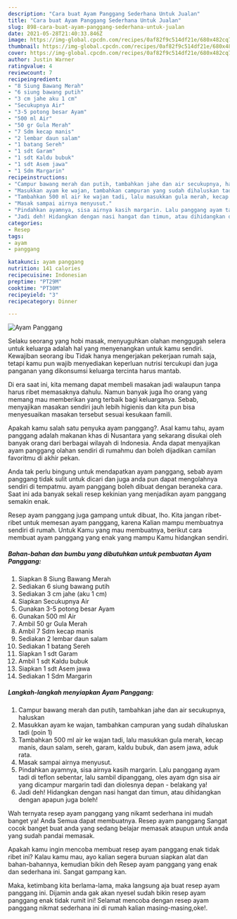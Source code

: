 ```yaml
---
description: "Cara buat Ayam Panggang Sederhana Untuk Jualan"
title: "Cara buat Ayam Panggang Sederhana Untuk Jualan"
slug: 898-cara-buat-ayam-panggang-sederhana-untuk-jualan
date: 2021-05-28T21:40:33.846Z
image: https://img-global.cpcdn.com/recipes/0af82f9c514df21e/680x482cq70/ayam-panggang-foto-resep-utama.jpg
thumbnail: https://img-global.cpcdn.com/recipes/0af82f9c514df21e/680x482cq70/ayam-panggang-foto-resep-utama.jpg
cover: https://img-global.cpcdn.com/recipes/0af82f9c514df21e/680x482cq70/ayam-panggang-foto-resep-utama.jpg
author: Justin Warner
ratingvalue: 4
reviewcount: 7
recipeingredient:
- "8 Siung Bawang Merah"
- "6 siung bawang putih"
- "3 cm jahe aku 1 cm"
- "Secukupnya Air"
- "3-5 potong besar Ayam"
- "500 ml Air"
- "50 gr Gula Merah"
- "7 Sdm kecap manis"
- "2 lembar daun salam"
- "1 batang Sereh"
- "1 sdt Garam"
- "1 sdt Kaldu bubuk"
- "1 sdt Asem jawa"
- "1 Sdm Margarin"
recipeinstructions:
- "Campur bawang merah dan putih, tambahkan jahe dan air secukupnya, haluskan"
- "Masukkan ayam ke wajan, tambahkan campuran yang sudah dihaluskan tadi (poin 1)"
- "Tambahkan 500 ml air ke wajan tadi, lalu masukkan gula merah, kecap manis, daun salam, sereh, garam, kaldu bubuk, dan asem jawa, aduk rata."
- "Masak sampai airnya menyusut."
- "Pindahkan ayamnya, sisa airnya kasih margarin. Lalu panggang ayam tadi di teflon sebentar, lalu sambil dipanggang, oles ayam dgn sisa air yang dicampur margarin tadi dan diolesnya depan - belakang ya!"
- "Jadi deh! Hidangkan dengan nasi hangat dan timun, atau dihidangkan dengan apapun juga boleh!"
categories:
- Resep
tags:
- ayam
- panggang

katakunci: ayam panggang 
nutrition: 141 calories
recipecuisine: Indonesian
preptime: "PT29M"
cooktime: "PT30M"
recipeyield: "3"
recipecategory: Dinner

---
```



![Ayam Panggang](https://img-global.cpcdn.com/recipes/0af82f9c514df21e/680x482cq70/ayam-panggang-foto-resep-utama.jpg)

Selaku seorang yang hobi masak, menyuguhkan olahan menggugah selera untuk keluarga adalah hal yang menyenangkan untuk kamu sendiri. Kewajiban seorang ibu Tidak hanya mengerjakan pekerjaan rumah saja, tetapi kamu pun wajib menyediakan keperluan nutrisi tercukupi dan juga panganan yang dikonsumsi keluarga tercinta harus mantab.

Di era  saat ini, kita memang dapat membeli masakan jadi walaupun tanpa harus ribet memasaknya dahulu. Namun banyak juga lho orang yang memang mau memberikan yang terbaik bagi keluarganya. Sebab, menyajikan masakan sendiri jauh lebih higienis dan kita pun bisa menyesuaikan masakan tersebut sesuai kesukaan famili. 



Apakah kamu salah satu penyuka ayam panggang?. Asal kamu tahu, ayam panggang adalah makanan khas di Nusantara yang sekarang disukai oleh banyak orang dari berbagai wilayah di Indonesia. Anda dapat menyajikan ayam panggang olahan sendiri di rumahmu dan boleh dijadikan camilan favoritmu di akhir pekan.

Anda tak perlu bingung untuk mendapatkan ayam panggang, sebab ayam panggang tidak sulit untuk dicari dan juga anda pun dapat mengolahnya sendiri di tempatmu. ayam panggang boleh dibuat dengan beraneka cara. Saat ini ada banyak sekali resep kekinian yang menjadikan ayam panggang semakin enak.

Resep ayam panggang juga gampang untuk dibuat, lho. Kita jangan ribet-ribet untuk memesan ayam panggang, karena Kalian mampu membuatnya sendiri di rumah. Untuk Kamu yang mau membuatnya, berikut cara membuat ayam panggang yang enak yang mampu Kamu hidangkan sendiri.

<!--inarticleads1-->

##### Bahan-bahan dan bumbu yang dibutuhkan untuk pembuatan Ayam Panggang:

1. Siapkan 8 Siung Bawang Merah
1. Sediakan 6 siung bawang putih
1. Sediakan 3 cm jahe (aku 1 cm)
1. Siapkan Secukupnya Air
1. Gunakan 3-5 potong besar Ayam
1. Gunakan 500 ml Air
1. Ambil 50 gr Gula Merah
1. Ambil 7 Sdm kecap manis
1. Sediakan 2 lembar daun salam
1. Sediakan 1 batang Sereh
1. Siapkan 1 sdt Garam
1. Ambil 1 sdt Kaldu bubuk
1. Siapkan 1 sdt Asem jawa
1. Sediakan 1 Sdm Margarin




<!--inarticleads2-->

##### Langkah-langkah menyiapkan Ayam Panggang:

1. Campur bawang merah dan putih, tambahkan jahe dan air secukupnya, haluskan
1. Masukkan ayam ke wajan, tambahkan campuran yang sudah dihaluskan tadi (poin 1)
1. Tambahkan 500 ml air ke wajan tadi, lalu masukkan gula merah, kecap manis, daun salam, sereh, garam, kaldu bubuk, dan asem jawa, aduk rata.
1. Masak sampai airnya menyusut.
1. Pindahkan ayamnya, sisa airnya kasih margarin. Lalu panggang ayam tadi di teflon sebentar, lalu sambil dipanggang, oles ayam dgn sisa air yang dicampur margarin tadi dan diolesnya depan - belakang ya!
1. Jadi deh! Hidangkan dengan nasi hangat dan timun, atau dihidangkan dengan apapun juga boleh!




Wah ternyata resep ayam panggang yang nikamt sederhana ini mudah banget ya! Anda Semua dapat membuatnya. Resep ayam panggang Sangat cocok banget buat anda yang sedang belajar memasak ataupun untuk anda yang sudah pandai memasak.

Apakah kamu ingin mencoba membuat resep ayam panggang enak tidak ribet ini? Kalau kamu mau, ayo kalian segera buruan siapkan alat dan bahan-bahannya, kemudian bikin deh Resep ayam panggang yang enak dan sederhana ini. Sangat gampang kan. 

Maka, ketimbang kita berlama-lama, maka langsung aja buat resep ayam panggang ini. Dijamin anda gak akan nyesel sudah bikin resep ayam panggang enak tidak rumit ini! Selamat mencoba dengan resep ayam panggang nikmat sederhana ini di rumah kalian masing-masing,oke!.

